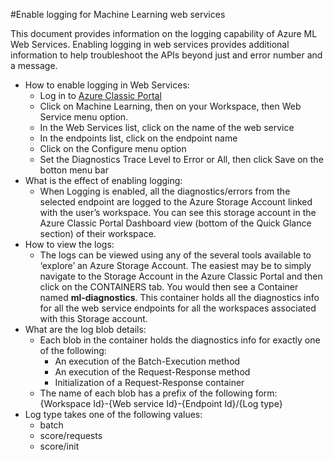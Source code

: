 <properties 
	pageTitle="Logging for Machine Learning web services | Microsoft Azure" 
	description="Learn how to enable logging for Machine Learning web services. Logging provides additional information to help troubleshoot the APIs." 
	services="machine-learning" 
	documentationCenter="" 
	authors="raymondlaghaeian" 
	manager="paulettm" 
	editor="cgronlun"/>

<tags
	ms.service="machine-learning"
	ms.devlang="na"
	ms.topic="article"
	ms.tgt_pltfrm="na"
	ms.workload="big-data" 
	ms.date="09/04/2015"
	ms.author="raymondl;garye"/>

#Enable logging for Machine Learning web services  

This document provides information on the logging capability of Azure ML Web Services. Enabling logging in web services provides additional information to help troubleshoot the APIs beyond just and error number and a message.  

-	How to enable logging in Web Services:   
	-	Log in to [Azure Classic Portal](https://manage.windowsazure.com/)
	-	Click on Machine Learning, then on your Workspace, then Web Service menu option.
	-	In the Web Services list, click on the name of the web service
	-	In the endpoints list, click on the endpoint name
	-	Click on the Configure menu option
	-	Set the Diagnostics Trace Level to Error or All, then click Save on the botton menu bar
-	What is the effect of enabling logging:  
	-	When Logging is enabled, all the diagnostics/errors from the selected endpoint are logged to the Azure Storage Account linked with the user’s workspace. You can see this storage account in the Azure Classic Portal Dashboard view (bottom of the Quick Glance section) of their workspace.  
-	How to view the logs:  
	-	The logs can be viewed using any of the several tools available to ‘explore’ an Azure Storage Account. The easiest may be to simply navigate to the Storage Account in the Azure Classic Portal and then click on the CONTAINERS tab. You would then see a Container named **ml-diagnostics**. This container holds all the diagnostics info for all the web service endpoints for all the workspaces associated with this Storage account.  
-	What are the log blob details:  
	-	Each blob in the container holds the diagnostics info for exactly one of the following:
		-	An execution of the Batch-Execution method  
		-	An execution of the Request-Response method  
		-	Initialization of a Request-Response container  
	-	The name of each blob has a prefix of the following form: {Workspace Id}-{Web service Id}-{Endpoint Id}/{Log type}  
-	Log type takes one of the following values:  
	- batch  
	- score/requests  
	- score/init  

 
